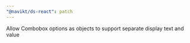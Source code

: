 ```yaml
---
"@navikt/ds-react": patch
---
```


Allow Combobox options as objects to support separate display text and value
